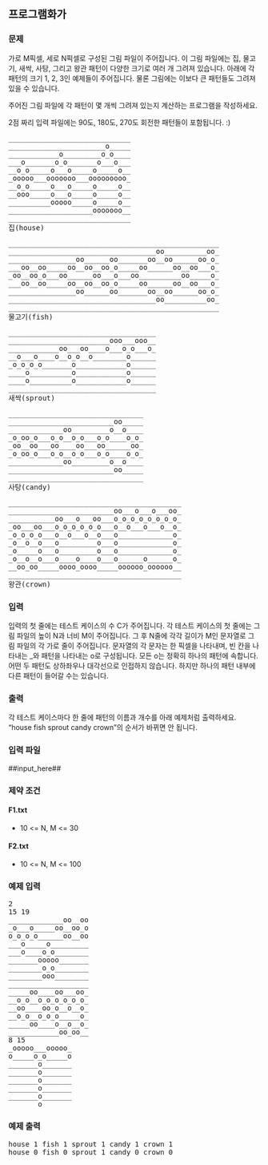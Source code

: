 ## 프로그램화가
 
### 문제
 
가로 M픽셀, 세로 N픽셀로 구성된 그림 파일이 주어집니다. 이 그림 파일에는 집, 물고기, 새싹, 사탕, 그리고 왕관 패턴이 다양한 크기로 여러 개 그려져 있습니다. 아래에 각 패턴의 크기 1, 2, 3인 예제들이 주어집니다. 물론 그림에는 이보다 큰 패턴들도 그려져 있을 수 있습니다.

주어진 그림 파일에 각 패턴이 몇 개씩 그려져 있는지 계산하는 프로그램을 작성하세요.

2점 짜리 입력 파일에는 90도, 180도, 270도 회전한 패턴들이 포함됩니다. :)

<pre>
_____________________________
_______________________o_____
____________o_________o_o____
___o_______o_o_______o___o___
__o_o_____o___o_____o_____o__
_ooooo___ooooooo___ooooooooo_
__o_o_____o___o_____o_____o__
__ooo_____o___o_____o_____o__
__________ooooo_____o_____o__
____________________ooooooo__
_____________________________
집(house)
</pre>

<pre>
__________________________________________________
___________________________________oo__________oo_
________________oo______oo_______oo__oo______oo_o_
___oo__oo_____oo__oo__oo_o_____oo______oo__oo___o_
_oo__oo_o___oo______oo___o___oo__________oo_____o_
___oo__oo_____oo__oo__oo_o_____oo______oo__oo___o_
________________oo______oo_______oo__oo______oo_o_
___________________________________oo__________oo_
__________________________________________________
물고기(fish)
</pre>

<pre>
___________________________________
________________________ooo___ooo__
____________oo___oo____o___o_o___o_
__o___o____o__o_o__o________o______
_o_o_o_o_______o____________o______
____o__________o____________o______
____o__________o____________o______
___________________________________
새싹(sprout)
</pre>

<pre>
________________________________
_________________________oo_____
_____________oo_________o__o____
_o_oo_o___o_o__o_o___o_o____o_o_
_oo__oo___oo____oo___oo______oo_
_o_oo_o___o_o__o_o___o_o____o_o_
_____________oo_________o__o____
_________________________oo_____
________________________________
사탕(candy)
</pre>

<pre>
_________________________________________
_________________________oo___o___o___oo_
___________oo___o___oo___o_o_o_o_o_o_o_o_
_oo___oo___o_o_o_o_o_o___o__o___o___o__o_
_o_o_o_o___o__o___o__o___o_____________o_
_o__o__o___o_________o___o_____________o_
_o_____o___o_________o___o_____________o_
_o__o__o___o____o____o___o______o______o_
__oo_oo_____oooo_oooo_____oooooo_oooooo__
_________________________________________
왕관(crown)
</pre>

                                                                                                                                                                                                   
### 입력
 
입력의 첫 줄에는 테스트 케이스의 수 C가 주어집니다. 각 테스트 케이스의 첫 줄에는 그림 파일의 높이 N과 너비 M이 주어집니다. 그 후 N줄에 각각 길이가 M인 문자열로 그림 파일의 각 가로 줄이 주어집니다. 문자열의 각 문자는 한 픽셀을 나타내며, 빈 칸을 나타내는 _와 패턴을 나타내는 o로 구성됩니다. 모든 o는 정확히 하나의 패턴에 속합니다. 어떤 두 패턴도 상하좌우나 대각선으로 인접하지 않습니다. 하지만 하나의 패턴 내부에 다른 패턴이 들어갈 수는 있습니다.
 
### 출력
 
각 테스트 케이스마다 한 줄에 패턴의 이름과 개수를 아래 예제처럼 출력하세요. “house fish sprout candy crown”의 순서가 바뀌면 안 됩니다.
 
### 입력 파일
 
##input_here##
 
 
### 제약 조건

#### F1.txt

* 10 <= N, M <= 30

#### F2.txt

* 10 <= N, M <= 100
 
### 예제 입력
 
<pre>
2
15 19
_____________oo__oo
_o___o_____oo__oo_o
o_o_o_o______oo__oo
___o_____o_________
___o____o_o________
_______ooooo_______
________o_o________
________ooo________
___________________
_____oo____oo___oo_
__o_o__o_o_o_o_o_o_
__oo____oo_o__o__o_
__o_o__o_o_o_____o_
_____oo____o__o__o_
____________oo_oo__
8 15
_ooooo___ooooo_
o_____o_o_____o
_______o_______
_______o_______
_______o_______
_______o_______
_______o_______
_______o_______
</pre>
 
### 예제 출력
 
<pre>
house 1 fish 1 sprout 1 candy 1 crown 1
house 0 fish 0 sprout 1 candy 0 crown 0
</pre>

